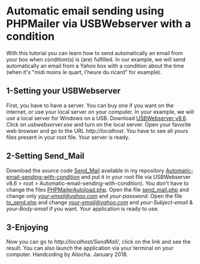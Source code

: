 # Automatic email sending using PHPMailer via USBWebserver with a condition
With this tutorial you can learn how to send automatically an email from your box when condition(s) is (are) fulfilled. In our example, we will send automatically an email from a Yahoo box with a condition about the time (when it's "midi moins le quart, l'heure du ricard" for example).
## 1-Setting your USBWebserver
First, you have to have a server. You can buy one if you want on the internet, or use your local server on your computer. In your example, we will use a local server for Windows on a USB. Download [USBWebserver v8.6](http://www.usbwebserver.net). Click on _usbwebserver.exe_ and turn on the local server. Open your favorite web browser and go to the URL _http://localhost_. You have to see all yours files present in your root file. Your server is ready.
## 2-Setting Send_Mail
Download the source code [Send_Mail]() available in my repository [Automatic-email-sending-with-condition]() and put it in your root file via USBWebserver v8.6 > root > Automatic-email-sending-with-condition). You don't have to change the files [PHPMailerAutoload.php](). Open the file [send_mail.php]() and change only *your-email@yahoo.com* and *your-password*. Open the file [to_send.php]() and change *your-email@yahoo.com* and *your-Subject-email* & *your-Body-email* if you want. Your application is ready to use.
## 3-Enjoying
Now you can go to _http://localhost/SendMail/_, click on the link and see the result. You can also launch the application via your terminal on your computer. Handcoding by Aliocha. January 2018.
